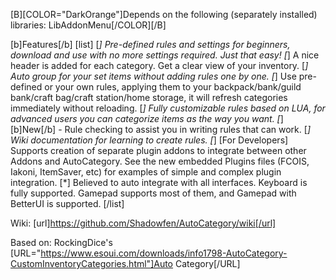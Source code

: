 [B][COLOR="DarkOrange"]Depends on the following (separately installed) libraries: LibAddonMenu[/COLOR][/B]

[b]Features[/b]
[list]
[*] Pre-defined rules and settings for beginners, download and use with no more settings required. Just that easy!
[*] A nice header is added for each category. Get a clear view of your inventory.
[*] Auto group for your set items without adding rules one by one.
[*] Use pre-defined or your own rules, applying them to your backpack/bank/guild bank/craft bag/craft station/home storage, it will refresh categories immediately without reloading.
[*] Fully customizable rules based on LUA, for advanced users you can categorize items as the way you want.
[*] [b]New[/b] - Rule checking to assist you in writing rules that can work.
[*] Wiki documentation for learning to create rules.
[*] [For Developers] Supports creation of separate plugin addons to integrate between other Addons and AutoCategory. See the new embedded Plugins files (FCOIS, Iakoni, ItemSaver, etc) for examples of simple and complex plugin integration.
[*] Believed to auto integrate with all interfaces. Keyboard is fully supported. Gamepad supports most of them, and 
Gamepad with BetterUI is supported.
[/list]

Wiki:
[url]https://github.com/Shadowfen/AutoCategory/wiki[/url]

Based on: RockingDice's [URL="https://www.esoui.com/downloads/info1798-AutoCategory-CustomInventoryCategories.html"]Auto Category[/URL]
